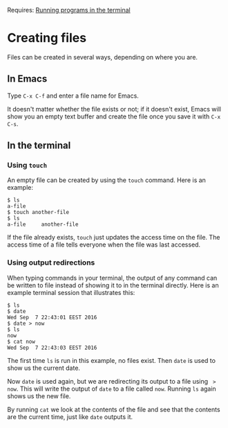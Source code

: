 Requires: [Running programs in the terminal](./running-in-terminal.md)

# Creating files

Files can be created in several ways, depending on where you are.

## In Emacs

Type `C-x C-f` and enter a file name for Emacs.

It doesn't matter whether the file exists or not; if it doesn't exist,
Emacs will show you an empty text buffer and create the file once you
save it with `C-x C-s`.

## In the terminal

### Using `touch`

An empty file can be created by using the `touch` command.  Here is an example:

```
$ ls
a-file
$ touch another-file
$ ls
a-file     another-file
```

If the file already exists, `touch` just updates the access time on
the file.  The access time of a file tells everyone when the file was
last accessed.

### Using output redirections

When typing commands in your terminal, the output of any command can
be written to file instead of showing it to in the terminal directly.
Here is an example terminal session that illustrates this:

```
$ ls
$ date
Wed Sep  7 22:43:01 EEST 2016
$ date > now
$ ls
now
$ cat now
Wed Sep  7 22:43:03 EEST 2016
```

The first time `ls` is run in this example, no files exist.  Then
`date` is used to show us the current date.

Now `date` is used again, but we are redirecting its output to a file
using ` > now`.  This will write the output of `date` to a file called
`now`.  Running `ls` again shows us the new file.

By running `cat` we look at the contents of the file and see that the
contents are the current time, just like `date` outputs it.
